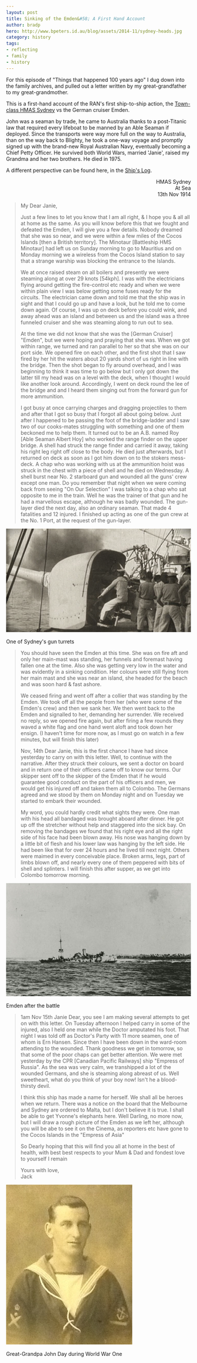 ```yaml
---
layout: post
title: Sinking of the Emden&#58; A First Hand Account
author: bradp
hero: http://www.bpeters.id.au/blog/assets/2014-11/sydney-heads.jpg
category: history
tags:
- reflecting
- family
- history
---
```


For this episode of "Things that happened 100 years ago" I dug down into the family archives, and pulled out a letter written by my great-grandfather to my great-grandmother.

This is a first-hand account of the RAN's first ship-to-ship action, the <a href="http://www.navy.gov.au/hmas-sydney-i" target="_blank">Town-class HMAS Sydney</a> vs the German cruiser Emden.

<!--more-->

John was a seaman by trade, he came to Australia thanks to a post-Titanic law that required every lifeboat to be manned by an Able Seaman if deployed. Since the transports were way more full on the way to Australia, than on the way back to Blighty, he took a one-way voyage and promptly signed up with the brand-new Royal Australian Navy, eventually becoming a Chief Petty Officer. He survived both World Wars, married 'Janie', raised my Grandma and her two brothers. He died in 1975.

A different perspective can be found here, in the <a href="/blog/assets/2014-11/sydney-log.jpg" target="_blank" rel="nofollow">Ship's Log</a>.

<p style="text-align:right;">HMAS Sydney<br>At Sea<br>13th Nov 1914</p>

<blockquote>
<p>My Dear Janie,</p>
<p>Just a few lines to let you know that I am all right, &amp; I hope you &amp; all all at home as the same. As you will know before this that we fought and defeated the Emden, I will give you a few details. Nobody dreamed that she was so near, and we were within a few miles of the Cocos Islands [then a British territory]. The Minotaur [Battleship HMS Minotaur] had left us on Sunday morning to go to Mauritius and on Monday morning we a wireless from the Cocos Island station to say that a strange warship was blocking the entrance to the Islands.</p>
<p>We at once raised steam on all boilers and presently we were steaming along at over 29 knots [54kph]. I was with the electricians flying around getting the fire-control etc ready and when we were within plain view I was below getting some fuses ready for the circuits. The electrician came down and told me that the ship was in sight and that I could go up and have a look, but he told me to come down again. Of course, I was up on deck before you could wink, and away ahead was an island and between us and the island was a three funneled cruiser and she was steaming along to run out to sea.</p>
<p>At the time we did not know that she was the [German Cruiser] "Emden", but we were hoping and praying that she was. When we got within range, we turned and ran parallel to her so that she was on our port side. We opened fire on each other, and the first shot that I saw fired by her hit the waters about 20 yards short of us right in line with the bridge. Then the shot began to fly around overhead, and I was beginning to think it was time to go below but I only got down the latter till my head was on a level with the deck, when I thought I would like another look around. Accordingly, I went on deck round the lee of the bridge and and I heard them singing out from the forward gun for more ammunition.</p>
<p>I got busy at once carrying charges and dragging projectiles to them and after that I got so busy that I forgot all about going below. Just after I happened to be passing the foot of the bridge-ladder and I saw two of our cooks-mates struggling with something and one of them beckoned me to help them. It turned out to be an A.B. named Roy [Able Seaman Albert Hoy] who worked the range finder on the upper bridge. A shell had struck the range finder and carried it away, taking his right leg right off close to the body. He died just afterwards, but I returned on deck as soon as I got him down on to the stokers mess-deck. A chap who was working with us at the ammunition hoist was struck in the chest with a piece of shell and he died on Wednesday. A shell burst near No. 2 starboard gun and wounded all the guns' crew except one man. Do you remember that night when we were coming back from seeing "On Our Selection" I was talking to a chap who sat opposite to me in the train. Well he was the trainer of that gun and he had a marvellous escape, although he was badly wounded. The gun-layer died the next day, also an ordinary seaman. That made 4 fatalities and 12 injured. I finished up acting as one of the gun crew at the No. 1 Port, at the request of the gun-layer.</p>
</blockquote>

![One of Sydney's gun turrets](/blog/assets/2014-11/sydney-gun.png)  
<p class="caption">One of Sydney's gun turrets</p>
<blockquote>
<p>You should have seen the Emden at this time. She was on fire aft and only her main-mast was standing, her funnels and foremast having fallen one at the time. Also she was getting very low in the water and was evidently in a sinking condition. Her colours were still flying from her main mast and she was near an island, she headed for the beach and was soon hard &amp; fast ashore.</p>
<p>We ceased firing and went off after a collier that was standing by the Emden. We took off all the people from her (who were some of the Emden's crew) and then we sank her. We then went back to the Emden and signalled to her, demanding her surrender. We received no reply, so we opened fire again, but after firing a few rounds they waved a white flag and one hand went aloft and took down her ensign. (I haven't time for more now, as I must go on watch in a few minutes, but will finish this later)</p>
<p>Nov, 14th Dear Janie, this is the first chance I have had since yesterday to carry on with this letter. Well, to continue with the narrative. After they struck their colours, we sent a doctor on board and in return one of their officers came off to know our terms. Our skipper sent off to the skipper of the Emden that if he would guarantee good conduct on the part of his officers and men, we would get his injured off and taken them all to Colombo. The Germans agreed and we stood by them on Monday night and on Tuesday we started to embark their wounded.</p>
<p>My word, you could hardly credit what sights they were. One man with his head all bandaged was brought aboard after dinner. He got up off the stretcher without help and staggered into the sick bay. On removing the bandages we found that his right eye and all the right side of his face had been blown away. His nose was hanging down by a little bit of flesh and his lower law was hanging by the left side. He had been like that for over 24 hours and he lived till next night. Others were maimed in every conceivable place. Broken arms, legs, part of limbs blown off, and nearly every one of them peppered with bits of shell and splinters. I will finish this after supper, as we get into Colombo tomorrow morning.</p>
</blockquote>

![Emden run ground after the battle](/blog/assets/2014-11/emden-aground.jpg)  
<p class="caption">Emden after the battle</p>
<blockquote>
<p>1am Nov 15th Janie Dear, you see I am making several attempts to get on with this letter. On Tuesday afternoon I helped carry in some of the injured, also I held one man while the Doctor amputated his foot. That night I was told off as Doctor's Party with 11 more seamen, one of whom is Ern Hansen. Since then I have been down in the ward-room attending to the wounded. Thank goodness we get in tomorrow, so that some of the poor chaps can get better attention. We were met yesterday by the CPR [Canadian Pacific Railways] ship "Empress of Russia". As the sea was very calm, we transhipped a lot of the wounded Germans, and she is steaming along abreast of us. Well sweetheart, what do you think of your boy now! Isn't he a blood-thirsty devil.</p>
<p>I think this ship has made a name for herself. We shall all be heroes when we return. There was a notice on the board that the Melbourne and Sydney are ordered to Malta, but I don't believe it is true. I shall be able to get Yvonne's elephants here. Well Darling, no more now, but I will draw a rough picture of the Emden as we left her, although you will be abe to see it on the Cinema, as reporters etc have gone to the Cocos Islands in the "Empress of Asia"</p>
<p>So Dearly hoping that this will find you all at home in the best of health, with best best respects to your Mum &amp; Dad and fondest love to yourself I remain</p>
<p>Yours with love,<br>Jack</p>
</blockquote>

![Great-grandpa Day](/blog/assets/2014-11/john-day.jpg)  
<p class="caption">Great-Grandpa John Day during World War One</p>